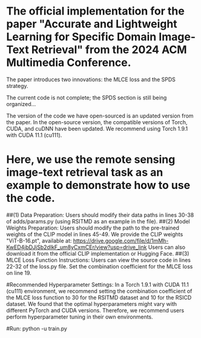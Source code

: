 
# The official implementation for the paper "Accurate and Lightweight Learning for Specific Domain Image-Text Retrieval" from the 2024 ACM Multimedia Conference. 

The paper introduces two innovations: the MLCE loss and the SPDS strategy.

The current code is not complete; the SPDS section is still being organized... 

The version of the code we have open-sourced is an updated version from the paper. In the open-source version, the compatible versions of Torch, CUDA, and cuDNN have been updated. We recommend using Torch 1.9.1 with CUDA 11.1 (cu111).

# Here, we use the remote sensing image-text retrieval task as an example to demonstrate how to use the code.

##(1) Data Preparation: Users should modify their data paths in lines 30-38 of adds/params.py (using RSITMD as an example in the file).
##(2) Model Weights Preparation: Users should modify the path to the pre-trained weights of the CLIP model in lines 45-49. We provide the CLIP weights "ViT-B-16.pt", available at: https://drive.google.com/file/d/1mMh-KwED4jbDJjSb2dIkF_um8yCxmCEr/view?usp=drive_link 
Users can also download it from the official CLIP implementation or Hugging Face.
##(3) MLCE Loss Function Instructions: Users can view the source code in lines 22-32 of the loss.py file. Set the combination coefficient for the MLCE loss on line 19.

#Recommended Hyperparameter Settings:
In a Torch 1.9.1 with CUDA 11.1 (cu111) environment, we recommend setting the combination coefficient of the MLCE loss function to 30 for the RSITMD dataset and 10 for the RSICD dataset. 
We found that the optimal hyperparameters might vary with different PyTorch and CUDA versions. Therefore, we recommend users perform hyperparameter tuning in their own environments. 

#Run: python -u train.py



